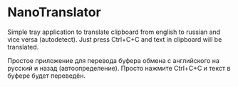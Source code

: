 # NanoTranslator

Simple tray application to translate clipboard from english to russian and vice versa (autodetect).
Just press Ctrl+C+C and text in clipboard will be translated.

Простое приложение для перевода буфера обмена с английского на русский и назад (автоопределение).
Просто нажмите Ctrl+C+C и текст в буфере будет переведён.
